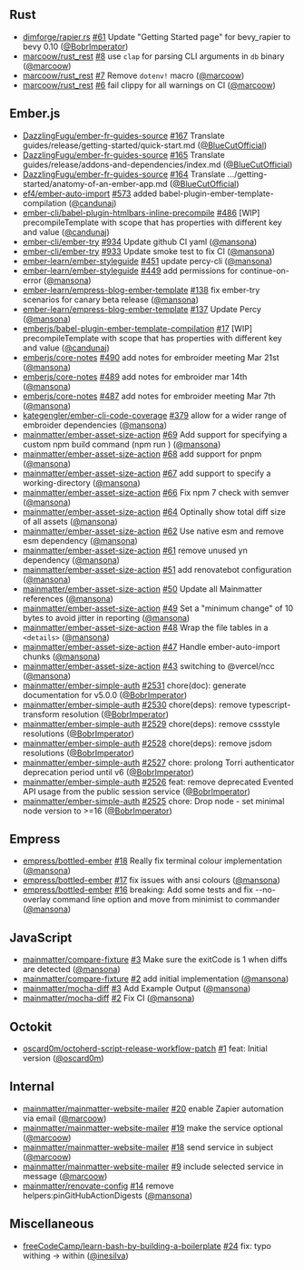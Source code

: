 ## Rust

- [dimforge/rapier.rs] [#61](https://github.com/dimforge/rapier.rs/pull/61) Update "Getting Started page" for bevy_rapier to bevy 0.10 ([@BobrImperator])
- [marcoow/rust_rest] [#8](https://github.com/marcoow/rust_rest/pull/8) use `clap` for parsing CLI arguments in `db` binary ([@marcoow])
- [marcoow/rust_rest] [#7](https://github.com/marcoow/rust_rest/pull/7) Remove `dotenv!` macro ([@marcoow])
- [marcoow/rust_rest] [#6](https://github.com/marcoow/rust_rest/pull/6) fail clippy for all warnings on CI ([@marcoow])

## Ember.js

- [DazzlingFugu/ember-fr-guides-source] [#167](https://github.com/DazzlingFugu/ember-fr-guides-source/pull/167) Translate guides/release/getting-started/quick-start.md ([@BlueCutOfficial])
- [DazzlingFugu/ember-fr-guides-source] [#165](https://github.com/DazzlingFugu/ember-fr-guides-source/pull/165) Translate guides/release/addons-and-dependencies/index.md ([@BlueCutOfficial])
- [DazzlingFugu/ember-fr-guides-source] [#164](https://github.com/DazzlingFugu/ember-fr-guides-source/pull/164) Translate .../getting-started/anatomy-of-an-ember-app.md ([@BlueCutOfficial])
- [ef4/ember-auto-import] [#573](https://github.com/ef4/ember-auto-import/pull/573) added babel-plugin-ember-template-compilation ([@candunaj])
- [ember-cli/babel-plugin-htmlbars-inline-precompile] [#486](https://github.com/ember-cli/babel-plugin-htmlbars-inline-precompile/pull/486) [WIP] precompileTemplate with scope that has properties with different key and value ([@candunaj])
- [ember-cli/ember-try] [#934](https://github.com/ember-cli/ember-try/pull/934) Update github CI yaml ([@mansona])
- [ember-cli/ember-try] [#933](https://github.com/ember-cli/ember-try/pull/933) Update smoke test to fix CI ([@mansona])
- [ember-learn/ember-styleguide] [#451](https://github.com/ember-learn/ember-styleguide/pull/451) update percy-cli ([@mansona])
- [ember-learn/ember-styleguide] [#449](https://github.com/ember-learn/ember-styleguide/pull/449) add permissions for continue-on-error ([@mansona])
- [ember-learn/empress-blog-ember-template] [#138](https://github.com/ember-learn/empress-blog-ember-template/pull/138) fix ember-try scenarios for canary beta release ([@mansona])
- [ember-learn/empress-blog-ember-template] [#137](https://github.com/ember-learn/empress-blog-ember-template/pull/137) Update Percy ([@mansona])
- [emberjs/babel-plugin-ember-template-compilation] [#17](https://github.com/emberjs/babel-plugin-ember-template-compilation/pull/17) [WIP] precompileTemplate with scope that has properties with different key and value ([@candunaj])
- [emberjs/core-notes] [#490](https://github.com/emberjs/core-notes/pull/490) add notes for embroider meeting Mar 21st ([@mansona])
- [emberjs/core-notes] [#489](https://github.com/emberjs/core-notes/pull/489) add notes for embroider mar 14th ([@mansona])
- [emberjs/core-notes] [#487](https://github.com/emberjs/core-notes/pull/487) add notes for embroider meeting Mar 7th ([@mansona])
- [kategengler/ember-cli-code-coverage] [#379](https://github.com/kategengler/ember-cli-code-coverage/pull/379) allow for a wider range of embroider dependencies ([@mansona])
- [mainmatter/ember-asset-size-action] [#69](https://github.com/mainmatter/ember-asset-size-action/pull/69) Add support for specifying a custom npm build command (npm run <custom>) ([@mansona])
- [mainmatter/ember-asset-size-action] [#68](https://github.com/mainmatter/ember-asset-size-action/pull/68) add support for pnpm ([@mansona])
- [mainmatter/ember-asset-size-action] [#67](https://github.com/mainmatter/ember-asset-size-action/pull/67) add support to specify a working-directory ([@mansona])
- [mainmatter/ember-asset-size-action] [#66](https://github.com/mainmatter/ember-asset-size-action/pull/66) Fix npm 7 check with semver ([@mansona])
- [mainmatter/ember-asset-size-action] [#64](https://github.com/mainmatter/ember-asset-size-action/pull/64) Optinally show total diff size of all assets ([@mansona])
- [mainmatter/ember-asset-size-action] [#62](https://github.com/mainmatter/ember-asset-size-action/pull/62) Use native esm and remove esm dependency ([@mansona])
- [mainmatter/ember-asset-size-action] [#61](https://github.com/mainmatter/ember-asset-size-action/pull/61) remove unused yn dependency ([@mansona])
- [mainmatter/ember-asset-size-action] [#51](https://github.com/mainmatter/ember-asset-size-action/pull/51) add renovatebot configuration ([@mansona])
- [mainmatter/ember-asset-size-action] [#50](https://github.com/mainmatter/ember-asset-size-action/pull/50) Update all Mainmatter references ([@mansona])
- [mainmatter/ember-asset-size-action] [#49](https://github.com/mainmatter/ember-asset-size-action/pull/49) Set a "minimum change" of 10 bytes to avoid jitter in reporting ([@mansona])
- [mainmatter/ember-asset-size-action] [#48](https://github.com/mainmatter/ember-asset-size-action/pull/48) Wrap the file tables in a `<details>` ([@mansona])
- [mainmatter/ember-asset-size-action] [#47](https://github.com/mainmatter/ember-asset-size-action/pull/47) Handle ember-auto-import chunks ([@mansona])
- [mainmatter/ember-asset-size-action] [#43](https://github.com/mainmatter/ember-asset-size-action/pull/43) switching to @vercel/ncc ([@mansona])
- [mainmatter/ember-simple-auth] [#2531](https://github.com/mainmatter/ember-simple-auth/pull/2531) chore(doc): generate documentation for v5.0.0 ([@BobrImperator])
- [mainmatter/ember-simple-auth] [#2530](https://github.com/mainmatter/ember-simple-auth/pull/2530) chore(deps): remove typescript-transform resolution ([@BobrImperator])
- [mainmatter/ember-simple-auth] [#2529](https://github.com/mainmatter/ember-simple-auth/pull/2529) chore(deps): remove cssstyle resolutions ([@BobrImperator])
- [mainmatter/ember-simple-auth] [#2528](https://github.com/mainmatter/ember-simple-auth/pull/2528) chore(deps): remove jsdom resolutions ([@BobrImperator])
- [mainmatter/ember-simple-auth] [#2527](https://github.com/mainmatter/ember-simple-auth/pull/2527) chore: prolong Torri authenticator deprecation period until v6 ([@BobrImperator])
- [mainmatter/ember-simple-auth] [#2526](https://github.com/mainmatter/ember-simple-auth/pull/2526) feat: remove deprecated Evented API usage from the public session service ([@BobrImperator])
- [mainmatter/ember-simple-auth] [#2525](https://github.com/mainmatter/ember-simple-auth/pull/2525) chore: Drop node - set minimal node version to >=16 ([@BobrImperator])

## Empress

- [empress/bottled-ember] [#18](https://github.com/empress/bottled-ember/pull/18) Really fix terminal colour implementation ([@mansona])
- [empress/bottled-ember] [#17](https://github.com/empress/bottled-ember/pull/17) fix issues with ansi colours ([@mansona])
- [empress/bottled-ember] [#16](https://github.com/empress/bottled-ember/pull/16) breaking: Add some tests and fix --no-overlay command line option and move from minimist to commander ([@mansona])

## JavaScript

- [mainmatter/compare-fixture] [#3](https://github.com/mainmatter/compare-fixture/pull/3) Make sure the exitCode is 1 when diffs are detected ([@mansona])
- [mainmatter/compare-fixture] [#2](https://github.com/mainmatter/compare-fixture/pull/2) add initial implementation ([@mansona])
- [mainmatter/mocha-diff] [#3](https://github.com/mainmatter/mocha-diff/pull/3) Add Example Output ([@mansona])
- [mainmatter/mocha-diff] [#2](https://github.com/mainmatter/mocha-diff/pull/2) Fix CI ([@mansona])

## Octokit

- [oscard0m/octoherd-script-release-workflow-patch] [#1](https://github.com/oscard0m/octoherd-script-release-workflow-patch/pull/1) feat: Initial version ([@oscard0m])

## Internal

- [mainmatter/mainmatter-website-mailer] [#20](https://github.com/mainmatter/mainmatter-website-mailer/pull/20) enable Zapier automation via email ([@marcoow])
- [mainmatter/mainmatter-website-mailer] [#19](https://github.com/mainmatter/mainmatter-website-mailer/pull/19) make the service optional ([@marcoow])
- [mainmatter/mainmatter-website-mailer] [#18](https://github.com/mainmatter/mainmatter-website-mailer/pull/18) send service in subject ([@marcoow])
- [mainmatter/mainmatter-website-mailer] [#9](https://github.com/mainmatter/mainmatter-website-mailer/pull/9) include selected service in message ([@marcoow])
- [mainmatter/renovate-config] [#14](https://github.com/mainmatter/renovate-config/pull/14) remove helpers:pinGitHubActionDigests ([@mansona])

## Miscellaneous

- [freeCodeCamp/learn-bash-by-building-a-boilerplate] [#24](https://github.com/freeCodeCamp/learn-bash-by-building-a-boilerplate/pull/24) fix: typo withing -> within ([@inesilva])

[@bluecutofficial]: https://github.com/BlueCutOfficial
[@bobrimperator]: https://github.com/BobrImperator
[@candunaj]: https://github.com/candunaj
[@inesilva]: https://github.com/inesilva
[@mansona]: https://github.com/mansona
[@marcoow]: https://github.com/marcoow
[@oscard0m]: https://github.com/oscard0m
[dazzlingfugu/ember-fr-guides-source]: https://github.com/DazzlingFugu/ember-fr-guides-source
[dimforge/rapier.rs]: https://github.com/dimforge/rapier.rs
[ef4/ember-auto-import]: https://github.com/ef4/ember-auto-import
[ember-cli/babel-plugin-htmlbars-inline-precompile]: https://github.com/ember-cli/babel-plugin-htmlbars-inline-precompile
[ember-cli/ember-try]: https://github.com/ember-cli/ember-try
[ember-learn/ember-styleguide]: https://github.com/ember-learn/ember-styleguide
[ember-learn/empress-blog-ember-template]: https://github.com/ember-learn/empress-blog-ember-template
[emberjs/babel-plugin-ember-template-compilation]: https://github.com/emberjs/babel-plugin-ember-template-compilation
[emberjs/core-notes]: https://github.com/emberjs/core-notes
[empress/bottled-ember]: https://github.com/empress/bottled-ember
[freecodecamp/learn-bash-by-building-a-boilerplate]: https://github.com/freeCodeCamp/learn-bash-by-building-a-boilerplate
[kategengler/ember-cli-code-coverage]: https://github.com/kategengler/ember-cli-code-coverage
[mainmatter/compare-fixture]: https://github.com/mainmatter/compare-fixture
[mainmatter/ember-asset-size-action]: https://github.com/mainmatter/ember-asset-size-action
[mainmatter/ember-simple-auth]: https://github.com/mainmatter/ember-simple-auth
[mainmatter/mainmatter-website-mailer]: https://github.com/mainmatter/mainmatter-website-mailer
[mainmatter/mocha-diff]: https://github.com/mainmatter/mocha-diff
[mainmatter/renovate-config]: https://github.com/mainmatter/renovate-config
[marcoow/rust_rest]: https://github.com/marcoow/rust_rest
[oscard0m/octoherd-script-release-workflow-patch]: https://github.com/oscard0m/octoherd-script-release-workflow-patch
